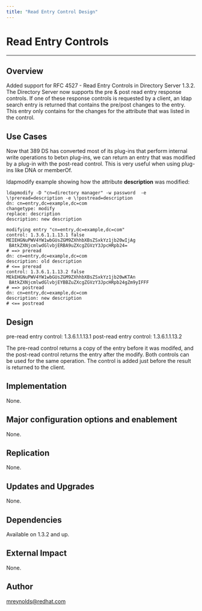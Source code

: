```yaml
---
title: "Read Entry Control Design"
---
```


# Read Entry Controls
----------------

Overview
--------

Added support for RFC 4527 - Read Entry Controls in Directory Server 1.3.2.  The Directory Server now supports the pre & post read entry response controls.  If one of these response controls is requested by a client, an ldap search entry is returned that contains the pre/post changes to the entry.  This entry only contains for the changes for the attribute that was listed in the control.

Use Cases
---------

Now that 389 DS has converted most of its plug-ins that perform internal write operations to betxn plug-ins, we can return an entry that was modified by a plug-in with the post-read control.  This is very useful when using plug-ins like DNA or memberOf.

ldapmodify example showing how the attribute **description** was modified:

    ldapmodify -D "cn=directory manager" -w password  -e \!preread=description -e \!postread=description 
    dn: cn=entry,dc=example,dc=com
    changetype: modify
    replace: description
    description: new description

    modifying entry "cn=entry,dc=example,dc=com"
    control: 1.3.6.1.1.13.1 false MEIEHGNuPWV4YW1wbGUsZGM9ZXhhbXBsZSxkYz1jb20wIjAg
     BAtkZXNjcmlwdGlvbjERBA9uZXcgZGVzY3JpcHRpb24=
    # ==> preread
    dn: cn=entry,dc=example,dc=com
    description: old description
    # <== preread
    control: 1.3.6.1.1.13.2 false MEkEHGNuPWV4YW1wbGUsZGM9ZXhhbXBsZSxkYz1jb20wKTAn
     BAtkZXNjcmlwdGlvbjEYBBZuZXcgZGVzY3JpcHRpb24gZm9yIFFF
    # ==> postread
    dn: cn=entry,dc=example,dc=com
    description: new description
    # <== postread

Design
------

pre-read entry control: 1.3.6.1.1.13.1
post-read entry control: 1.3.6.1.1.13.2

The pre-read control returns a copy of the entry before it was modifed, and the post-read control returns the entry after the modify.  Both controls can be used for the same operation.  The control is added just before the result is returned to the client.

Implementation
--------------

None.

Major configuration options and enablement
------------------------------------------

None.

Replication
-----------

None.

Updates and Upgrades
--------------------

None.

Dependencies
------------

Available on 1.3.2 and up.

External Impact
---------------

None.

Author
------

<mreynolds@redhat.com>
